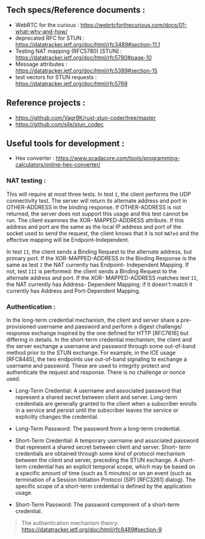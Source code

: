 ## Tech specs/Reference documents : 

- WebRTC for the curious : https://webrtcforthecurious.com/docs/01-what-why-and-how/ 
- deprecated RFC for STUN : https://datatracker.ietf.org/doc/html/rfc3489#section-11.1
- Testing NAT mapping (RFC5780) [STUN] : https://datatracker.ietf.org/doc/html/rfc5780#page-10
- Message attributes : https://datatracker.ietf.org/doc/html/rfc5389#section-15
- test vectors for STUN requests : https://datatracker.ietf.org/doc/html/rfc5769

## Reference projects : 

- https://github.com/Vagr9K/rust-stun-coder/tree/master
- https://github.com/sile/stun_codec

## Useful tools for development : 

- Hex converter : https://www.scadacore.com/tools/programming-calculators/online-hex-converter/

### NAT testing : 

   This will require at most three tests.  In test `I`, the client
   performs the UDP connectivity test.  The server will return its
   alternate address and port in OTHER-ADDRESS in the binding response.
   If OTHER-ADDRESS is not returned, the server does not support this
   usage and this test cannot be run.  The client examines the XOR-
   MAPPED-ADDRESS attribute.  If this address and port are the same as
   the local IP address and port of the socket used to send the request,
   the client knows that it is not `NATed` and the effective mapping will
   be Endpoint-Independent.

   In test `II`, the client sends a Binding Request to the alternate
   address, but primary port.  If the XOR-MAPPED-ADDRESS in the Binding
   Response is the same as test `I` the NAT currently has Endpoint-
   Independent Mapping.  If not, test `III` is performed: the client sends
   a Binding Request to the alternate address and port.  If the XOR-
   MAPPED-ADDRESS matches test `II`, the NAT currently has Address-
   Dependent Mapping; if it doesn't match it currently has Address and
   Port-Dependent Mapping.

### Authentication : 
   In the long-term credential mechanism, the client and server share a
   pre-provisioned username and password and perform a digest challenge/
   response exchange inspired by the one defined for HTTP [RFC7616] but
   differing in details.  In the short-term credential mechanism, the
   client and the server exchange a username and password through some
   out-of-band method prior to the STUN exchange.  For example, in the
   ICE usage [RFC8445], the two endpoints use out-of-band signaling to
   exchange a username and password.  These are used to integrity
   protect and authenticate the request and response.  There is no
   challenge or nonce used.

- Long-Term Credential: A username and associated password that
      represent a shared secret between client and server.  Long-term
      credentials are generally granted to the client when a subscriber
      enrolls in a service and persist until the subscriber leaves the
      service or explicitly changes the credential.

- Long-Term Password: The password from a long-term credential.

- Short-Term Credential: A temporary username and associated password
      that represent a shared secret between client and server. Short-
      term credentials are obtained through some kind of protocol
      mechanism between the client and server, preceding the STUN
      exchange.  A short-term credential has an explicit temporal scope,
      which may be based on a specific amount of time (such as 5
      minutes) or on an event (such as termination of a Session
      Initiation Protocol (SIP) [RFC3261] dialog).  The specific scope
      of a short-term credential is defined by the application usage.

 - Short-Term Password: The password component of a short-term  
      credential.
> The authentication mechanism theory: https://datatracker.ietf.org/doc/html/rfc8489#section-9
